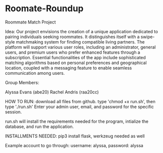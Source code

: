# Roomate-Roundup

Roommate Match Project

Idea: Our project envisions the creation of a unique application dedicated to pairing individuals seeking roommates. It distinguishes itself with a swipe-style matchmaking system for finding compatible living partners. The platform will support various user roles, including an administrator, general users, and premium users who prefer enhanced features through a subscription. Essential functionalities of the app include sophisticated matching algorithms based on personal preferences and geographical location, coupled with a messaging feature to enable seamless communication among users.

Group Members:

Alyssa Evans (abe20)
Rachel Andris (raa20cc)


HOW TO RUN: download all files from github. type 'chmod +x run.sh', then type './run.sh' Enter your admin user, email, and password for the specific session. 

run.sh will install the requirements needed for the program, intialize the database, and run the application. 

INSTALLMENTS NEEDED: pip3 install flask, werkzeug needed as well 

Example account to go through: username: alyssa, password: alyssa

